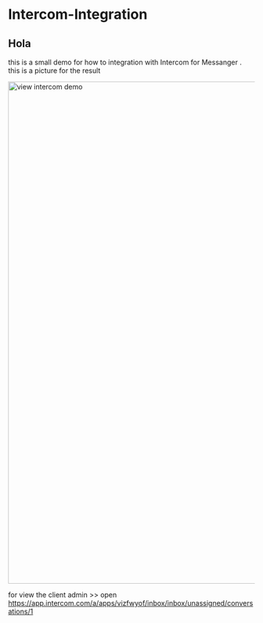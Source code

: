 # Intercom-Integration

## Hola 

this is a small demo for how to integration with Intercom for Messanger .
this is a picture for the result 

[<img align="center" alt="view intercom demo" height="1024" width="512" src="https://i.ibb.co/tsnmZs5/423b9a69-090b-4fca-bdba-d8309dc121a2.jpg">](https://play.google.com/store/apps/details?id=com.quran.labs.androidquran)

for view the client admin >> open https://app.intercom.com/a/apps/vizfwyof/inbox/inbox/unassigned/conversations/1


